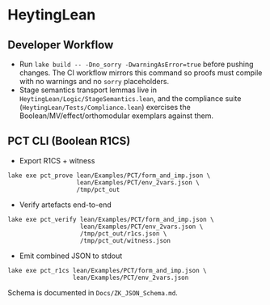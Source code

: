 # HeytingLean

## Developer Workflow

- Run `lake build -- -Dno_sorry -DwarningAsError=true` before pushing changes. The CI workflow mirrors this command so proofs must compile with no warnings and no `sorry` placeholders.
- Stage semantics transport lemmas live in `HeytingLean/Logic/StageSemantics.lean`, and the compliance suite (`HeytingLean/Tests/Compliance.lean`) exercises the Boolean/MV/effect/orthomodular exemplars against them.

## PCT CLI (Boolean R1CS)

- Export R1CS + witness

```
lake exe pct_prove lean/Examples/PCT/form_and_imp.json \
                   lean/Examples/PCT/env_2vars.json \
                   /tmp/pct_out
```

- Verify artefacts end-to-end

```
lake exe pct_verify lean/Examples/PCT/form_and_imp.json \
                    lean/Examples/PCT/env_2vars.json \
                    /tmp/pct_out/r1cs.json \
                    /tmp/pct_out/witness.json
```

- Emit combined JSON to stdout

```
lake exe pct_r1cs lean/Examples/PCT/form_and_imp.json \
                  lean/Examples/PCT/env_2vars.json
```

Schema is documented in `Docs/ZK_JSON_Schema.md`.
